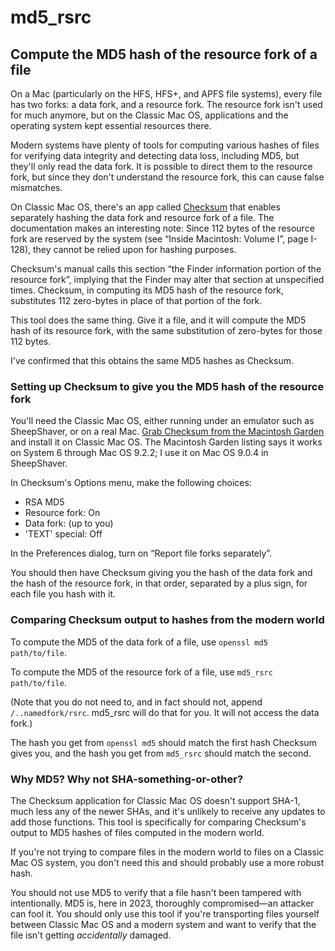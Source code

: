 # md5_rsrc
## Compute the MD5 hash of the resource fork of a file

On a Mac (particularly on the HFS, HFS+, and APFS file systems), every file has two forks: a data fork, and a resource fork. The resource fork isn't used for much anymore, but on the Classic Mac OS, applications and the operating system kept essential resources there.

Modern systems have plenty of tools for computing various hashes of files for verifying data integrity and detecting data loss, including MD5, but they'll only read the data fork. It is possible to direct them to the resource fork, but since they don't understand the resource fork, this can cause false mismatches.

On Classic Mac OS, there's an app called [Checksum](https://macintoshgarden.org/apps/checksum-13) that enables separately hashing the data fork and resource fork of a file. The documentation makes an interesting note: Since 112 bytes of the resource fork are reserved by the system (see “Inside Macintosh: Volume I”, page I-128), they cannot be relied upon for hashing purposes.

Checksum's manual calls this section “the Finder information portion of the resource fork”, implying that the Finder may alter that section at unspecified times. Checksum, in computing its MD5 hash of the resource fork, substitutes 112 zero-bytes in place of that portion of the fork. 

This tool does the same thing. Give it a file, and it will compute the MD5 hash of its resource fork, with the same substitution of zero-bytes for those 112 bytes.

I've confirmed that this obtains the same MD5 hashes as Checksum.

### Setting up Checksum to give you the MD5 hash of the resource fork

You'll need the Classic Mac OS, either running under an emulator such as SheepShaver, or on a real Mac. [Grab Checksum from the Macintosh Garden](https://macintoshgarden.org/apps/checksum-13) and install it on Classic Mac OS. The Macintosh Garden listing says it works on System 6 through Mac OS 9.2.2; I use it on Mac OS 9.0.4 in SheepShaver.

In Checksum's Options menu, make the following choices:

- RSA MD5
- Resource fork: On
- Data fork: (up to you)
- 'TEXT' special: Off

In the Preferences dialog, turn on “Report file forks separately”.

You should then have Checksum giving you the hash of the data fork and the hash of the resource fork, in that order, separated by a plus sign, for each file you hash with it.

### Comparing Checksum output to hashes from the modern world

To compute the MD5 of the data fork of a file, use `openssl md5 path/to/file`.

To compute the MD5 of the resource fork of a file, use `md5_rsrc path/to/file`.

(Note that you do not need to, and in fact should not, append `/..namedfork/rsrc`. md5_rsrc will do that for you. It will not access the data fork.)

The hash you get from `openssl md5` should match the first hash Checksum gives you, and the hash you get from `md5_rsrc` should match the second.

### Why MD5? Why not SHA-something-or-other?

The Checksum application for Classic Mac OS doesn't support SHA-1, much less any of the newer SHAs, and it's unlikely to receive any updates to add those functions. This tool is specifically for comparing Checksum's output to MD5 hashes of files computed in the modern world.

If you're not trying to compare files in the modern world to files on a Classic Mac OS system, you don't need this and should probably use a more robust hash.

You should not use MD5 to verify that a file hasn't been tampered with intentionally. MD5 is, here in 2023, thoroughly compromised—an attacker can fool it. You should only use this tool if you're transporting files yourself between Classic Mac OS and a modern system and want to verify that the file isn't getting _accidentally_ damaged.
